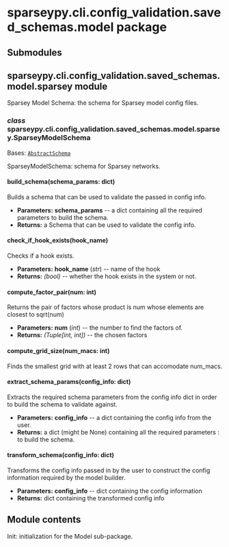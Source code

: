 # sparseypy.cli.config_validation.saved_schemas.model package

## Submodules

## sparseypy.cli.config_validation.saved_schemas.model.sparsey module

Sparsey Model Schema: the schema for Sparsey model config files.

### *class* sparseypy.cli.config_validation.saved_schemas.model.sparsey.SparseyModelSchema

Bases: [`AbstractSchema`](sparseypy.cli.config_validation.saved_schemas.md#sparseypy.cli.config_validation.saved_schemas.abs_schema.AbstractSchema)

SparseyModelSchema: schema for Sparsey networks.

#### build_schema(schema_params: dict)

Builds a schema that can be used to validate the passed in
config info.

* **Parameters:**
  **schema_params** -- a dict containing all the required
  parameters to build the schema.
* **Returns:**
  a Schema that can be used to validate the config info.

#### check_if_hook_exists(hook_name)

Checks if a hook exists.

* **Parameters:**
  **hook_name** (*str*) -- name of the hook
* **Returns:**
   *(bool)* -- whether the hook exists in the system or not.

#### compute_factor_pair(num: int)

Returns the pair of factors whose product is num
whose elements are closest to sqrt(num)

* **Parameters:**
  **num** (*int*) -- the number to find the factors of.
* **Returns:**
   *(Tuple[int, int])* -- the chosen factors

#### compute_grid_size(num_macs: int)

Finds the smallest grid with at least 2 rows
that can accomodate num_macs.

#### extract_schema_params(config_info: dict)

Extracts the required schema parameters from the config info dict
in order to build the schema to validate against.

* **Parameters:**
  **config_info** -- a dict containing the config info from the
  user.
* **Returns:**
  a dict (might be None) containing all the required parameters
  : to build the schema.

#### transform_schema(config_info: dict)

Transforms the config info passed in by the user to
construct the config information required by the model builder.

* **Parameters:**
  **config_info** -- dict containing the config information
* **Returns:**
  dict containing the transformed config info

## Module contents

Init: initialization for the Model sub-package.
